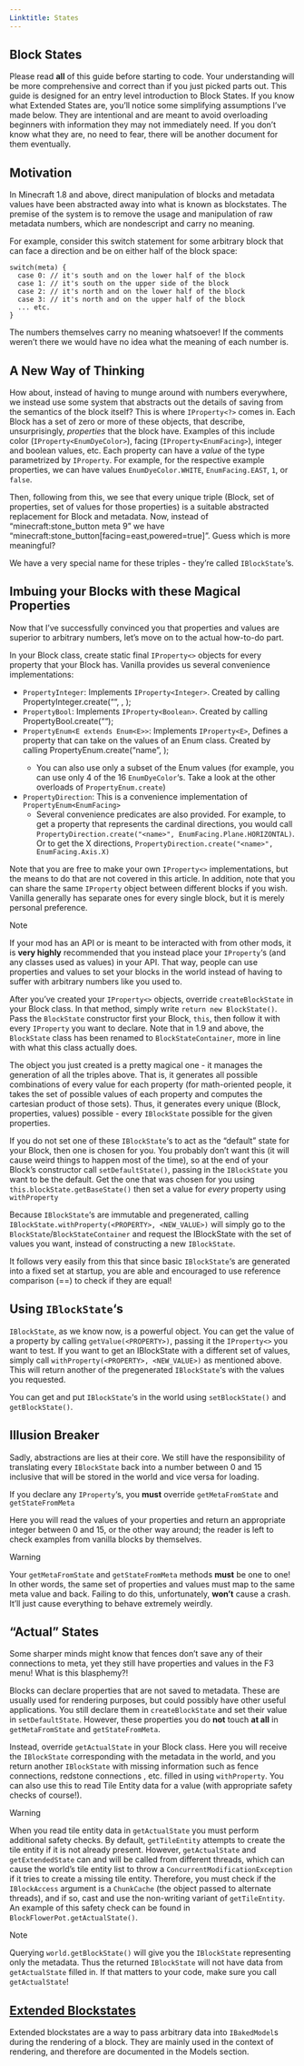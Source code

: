 ```yaml
---
Linktitle: States
---
```


<article class="docs-entry">
<h1 id="block-states">Block States<a class="headerlink" href="#block-states" title="Permanent link"> </a></h1>
<p>Please read <strong>all</strong> of this guide before starting to code. Your understanding will be more comprehensive and correct than if you just picked parts out.
This guide is designed for an entry level introduction to Block States. If you know what Extended States are, you&rsquo;ll notice some simplifying assumptions I&rsquo;ve made below. They are intentional and are meant to avoid overloading beginners with information they may not immediately need. If you don&rsquo;t know what they are, no need to fear, there will be another document for them eventually.</p>
<h2 id="motivation">Motivation<a class="headerlink" href="#motivation" title="Permanent link"> </a></h2>
<p>In Minecraft 1.8 and above, direct manipulation of blocks and metadata values have been abstracted away into what is known as blockstates.
The premise of the system is to remove the usage and manipulation of raw metadata numbers, which are nondescript and carry no meaning.</p>
<p>For example, consider this switch statement for some arbitrary block that can face a direction and be on either half of the block space:</p>
<pre class="highlight"><code class="language-Java">switch(meta) {
  case 0: // it's south and on the lower half of the block
  case 1: // it's south on the upper side of the block
  case 2: // it's north and on the lower half of the block
  case 3: // it's north and on the upper half of the block
  ... etc.
}</code></pre>

<p>The numbers themselves carry no meaning whatsoever! If the comments weren&rsquo;t there we would have no idea what the meaning of each number is.</p>
<h2 id="a-new-way-of-thinking">A New Way of Thinking<a class="headerlink" href="#a-new-way-of-thinking" title="Permanent link"> </a></h2>
<p>How about, instead of having to munge around with numbers everywhere, we instead use some system that abstracts out the details of saving from the semantics of the block itself?
This is where <code>IProperty&lt;?&gt;</code> comes in. Each Block has a set of zero or more of these objects, that describe, unsurprisingly, <em>properties</em> that the block have. Examples of this include color (<code>IProperty&lt;EnumDyeColor&gt;</code>), facing (<code>IProperty&lt;EnumFacing&gt;</code>), integer and boolean values, etc. Each property can have a <em>value</em> of the type parametrized by <code>IProperty</code>. For example, for the respective example properties, we can have values <code>EnumDyeColor.WHITE</code>, <code>EnumFacing.EAST</code>, <code>1</code>, or <code>false</code>.</p>
<p>Then, following from this, we see that every unique triple (Block, set of properties, set of values for those properties) is a suitable abstracted replacement for Block and metadata. Now, instead of &ldquo;minecraft:stone_button meta 9&rdquo; we have &ldquo;minecraft:stone_button[facing=east,powered=true]&rdquo;. Guess which is more meaningful?</p>
<p>We have a very special name for these triples - they&rsquo;re called <code>IBlockState</code>&lsquo;s.</p>
<h2 id="imbuing-your-blocks-with-these-magical-properties">Imbuing your Blocks with these Magical Properties<a class="headerlink" href="#imbuing-your-blocks-with-these-magical-properties" title="Permanent link"> </a></h2>
<p>Now that I&rsquo;ve successfully convinced you that properties and values are superior to arbitrary numbers, let&rsquo;s move on to the actual how-to-do part.</p>
<p>In your Block class, create static final <code>IProperty&lt;&gt;</code> objects for every property that your Block has. Vanilla provides us several convenience implementations:</p>
<ul>
<li><code>PropertyInteger</code>: Implements <code>IProperty&lt;Integer&gt;</code>. Created by calling PropertyInteger.create(&ldquo;<name>&ldquo;, <min>, <max>);</max></min></name></li>
<li><code>PropertyBool</code>: Implements <code>IProperty&lt;Boolean&gt;</code>. Created by calling PropertyBool.create(&ldquo;<name>&ldquo;);</name></li>
<li><code>PropertyEnum&lt;E extends Enum&lt;E&gt;&gt;</code>: Implements <code>IProperty&lt;E&gt;</code>, Defines a property that can take on the values of an Enum class. Created by calling PropertyEnum.create(&ldquo;name&rdquo;, <enum_class>);<ul>
<li>You can also use only a subset of the Enum values (for example, you can use only 4 of the 16 <code>EnumDyeColor</code>&lsquo;s. Take a look at the other overloads of <code>PropertyEnum.create</code>)</li>
</ul>
</enum_class></li>
<li><code>PropertyDirection</code>: This is a convenience implementation of <code>PropertyEnum&lt;EnumFacing&gt;</code><ul>
<li>Several convenience predicates are also provided. For example, to get a property that represents the cardinal directions, you would call <code>PropertyDirection.create("&lt;name&gt;", EnumFacing.Plane.HORIZONTAL)</code>. Or to get the X directions, <code>PropertyDirection.create("&lt;name&gt;", EnumFacing.Axis.X)</code></li>
</ul>
</li>
</ul>
<p>Note that you are free to make your own <code>IProperty&lt;&gt;</code> implementations, but the means to do that are not covered in this article.
In addition, note that you can share the same <code>IProperty</code> object between different blocks if you wish. Vanilla generally has separate ones for every single block, but it is merely personal preference.</p>
<div class="admonition note">
<p class="admonition-title">Note</p>
<p>If your mod has an API or is meant to be interacted with from other mods, it is <strong>very highly</strong> recommended that you instead place your <code>IProperty</code>&lsquo;s (and any classes used as values) in your API. That way, people can use properties and values to set your blocks in the world instead of having to suffer with arbitrary numbers like you used to.</p>
</div>
<p>After you&rsquo;ve created your <code>IProperty&lt;&gt;</code> objects, override <code>createBlockState</code> in your Block class. In that method, simply write <code>return new BlockState()</code>. Pass the <code>BlockState</code> constructor first your Block, <code>this</code>, then follow it with every <code>IProperty</code> you want to declare. Note that in 1.9 and above, the <code>BlockState</code> class has been renamed to <code>BlockStateContainer</code>, more in line with what this class actually does.</p>
<p>The object you just created is a pretty magical one - it manages the generation of all the triples above. That is, it generates all possible combinations of every value for each property (for math-oriented people, it takes the set of possible values of each property and computes the cartesian product of those sets). Thus, it generates every unique (Block, properties, values) possible - every <code>IBlockState</code> possible for the given properties.</p>
<p>If you do not set one of these <code>IBlockState</code>&lsquo;s to act as the &ldquo;default&rdquo; state for your Block, then one is chosen for you. You probably don&rsquo;t want this (it will cause weird things to happen most of the time), so at the end of your Block&rsquo;s constructor call <code>setDefaultState()</code>, passing in the <code>IBlockState</code> you want to be the default. Get the one that was chosen for you using <code>this.blockState.getBaseState()</code> then set a value for <em>every</em> property using <code>withProperty</code></p>
<p>Because <code>IBlockState</code>&lsquo;s are immutable and pregenerated, calling <code>IBlockState.withProperty(&lt;PROPERTY&gt;, &lt;NEW_VALUE&gt;)</code> will simply go to the <code>BlockState</code>/<code>BlockStateContainer</code> and request the IBlockState with the set of values you want, instead of constructing a new <code>IBlockState</code>.</p>
<p>It follows very easily from this that since basic <code>IBlockState</code>&lsquo;s are generated into a fixed set at startup, you are able and encouraged to use reference comparison (==) to check if they are equal!</p>
<h2 id="using-iblockstates">Using <code>IBlockState</code>&lsquo;s<a class="headerlink" href="#using-iblockstates" title="Permanent link"> </a></h2>
<p><code>IBlockState</code>, as we know now, is a powerful object. You can get the value of a property by calling <code>getValue(&lt;PROPERTY&gt;)</code>, passing it the <code>IProperty&lt;&gt;</code> you want to test.
If you want to get an IBlockState with a different set of values, simply call <code>withProperty(&lt;PROPERTY&gt;, &lt;NEW_VALUE&gt;)</code> as mentioned above. This will return another of the pregenerated <code>IBlockState</code>&lsquo;s with the values you requested.</p>
<p>You can get and put <code>IBlockState</code>&lsquo;s in the world using <code>setBlockState()</code> and <code>getBlockState()</code>.</p>
<h2 id="illusion-breaker">Illusion Breaker<a class="headerlink" href="#illusion-breaker" title="Permanent link"> </a></h2>
<p>Sadly, abstractions are lies at their core. We still have the responsibility of translating every <code>IBlockState</code> back into a number between 0 and 15 inclusive that will be stored in the world and vice versa for loading.</p>
<p>If you declare any <code>IProperty</code>&lsquo;s, you <strong>must</strong> override <code>getMetaFromState</code> and <code>getStateFromMeta</code></p>
<p>Here you will read the values of your properties and return an appropriate integer between 0 and 15, or the other way around; the reader is left to check examples from vanilla blocks by themselves.</p>
<div class="admonition warning">
<p class="admonition-title">Warning</p>
<p>Your <code>getMetaFromState</code> and <code>getStateFromMeta</code> methods <strong>must</strong> be one to one! In other words, the same set of properties and values must map to the same meta value and back. Failing to do this, unfortunately, <strong>won&rsquo;t</strong> cause a crash. It&rsquo;ll just cause everything to behave extremely weirdly.</p>
</div>
<h2 id="actual-states">&ldquo;Actual&rdquo; States<a class="headerlink" href="#actual-states" title="Permanent link"> </a></h2>
<p>Some sharper minds might know that fences don&rsquo;t save any of their connections to meta, yet they still have properties and values in the F3 menu! What is this blasphemy?!</p>
<p>Blocks can declare properties that are not saved to metadata. These are usually used for rendering purposes, but could possibly have other useful applications.
You still declare them in <code>createBlockState</code> and set their value in <code>setDefaultState</code>. However, these properties you do <strong>not</strong> touch <strong>at all</strong> in <code>getMetaFromState</code> and <code>getStateFromMeta</code>.</p>
<p>Instead, override <code>getActualState</code> in your Block class. Here you will receive the <code>IBlockState</code> corresponding with the metadata in the world, and you return another <code>IBlockState</code> with missing information such as fence connections, redstone connections , etc. filled in using <code>withProperty</code>. You can also use this to read Tile Entity data for a value (with appropriate safety checks of course!).</p>
<div class="admonition warning">
<p class="admonition-title">Warning</p>
<p>When you read tile entity data in <code>getActualState</code> you must perform additional safety checks. By default, <code>getTileEntity</code> attempts to create the tile entity if it is not already present. However, <code>getActualState</code> and <code>getExtendedState</code> can and will be called from different threads, which can cause the world&rsquo;s tile entity list to throw a <code>ConcurrentModificationException</code> if it tries to create a missing tile entity. Therefore, you must check if the <code>IBlockAccess</code> argument is a <code>ChunkCache</code> (the object passed to alternate threads), and if so, cast and use the non-writing variant of <code>getTileEntity</code>. An example of this safety check can be found in <code>BlockFlowerPot.getActualState()</code>.</p>
</div>
<div class="admonition note">
<p class="admonition-title">Note</p>
<p>Querying <code>world.getBlockState()</code> will give you the <code>IBlockState</code> representing only the metadata. Thus the returned <code>IBlockState</code> will not have data from <code>getActualState</code> filled in. If that matters to your code, make sure you call <code>getActualState</code>!</p>
</div>
<h2 id="extended-blockstates"><a href="#">Extended Blockstates</a><a class="headerlink" href="#extended-blockstates" title="Permanent link"> </a></h2>
<p>Extended blockstates are a way to pass arbitrary data into <code>IBakedModel</code>s during the rendering of a block. They are mainly used in the context of rendering, and therefore are documented in the Models section.</p>
</article>